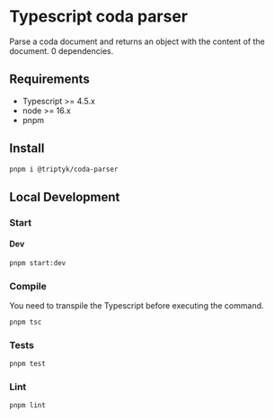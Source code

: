 # Typescript coda parser

Parse a coda document and returns an object with the content of the document.
0 dependencies.

## Requirements

- Typescript >= 4.5.x
- node >= 16.x
- pnpm

## Install

```bash
pnpm i @triptyk/coda-parser
```

## Local Development

### Start

#### Dev

```bash
pnpm start:dev
```

### Compile

You need to transpile the Typescript before executing the command.

```bash
pnpm tsc
```

### Tests

```bash
pnpm test
```

### Lint

```bash
pnpm lint
```

